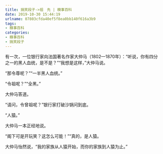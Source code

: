 ```yaml
---
title: 搞笑段子->祖　先 | 糗事百科
date: 2019-10-30 15:44:19
urlname: 07803cfda40ef5f8ea0bb140f616a3b9
tags: 
- 糗事百科
categories:
- 糗事百科
- 搞笑段子
---
```

有一次，一位银行家向法国著名作家大仲马（1802—1870年）：“听说，你有四分之一的黑人血统，是不是？”“我想是这样，”大仲马说。

“那令尊呢？”“一半黑人血统。”

“令祖呢？”“全黑。”

大仲马答道。

“请问，令曾祖呢？”银行家打破沙锅问到底。

“人猿。”

大仲马一本正经地说。

“阁下可是开玩笑？这怎么可能！”“真的，是人猿。

大仲马怡然说，“我的家族从人猿开始，而你的家族到人猿为止。”


